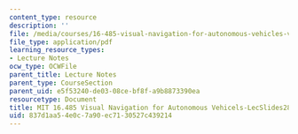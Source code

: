 ```yaml
---
content_type: resource
description: ''
file: /media/courses/16-485-visual-navigation-for-autonomous-vehicles-vnav-fall-2020/837d1aa54e0c7a90ec7130527c439214_MIT16_485F20_lec28.pdf
file_type: application/pdf
learning_resource_types:
- Lecture Notes
ocw_type: OCWFile
parent_title: Lecture Notes
parent_type: CourseSection
parent_uid: e5f53240-de03-08ce-bf8f-a9b8873390ea
resourcetype: Document
title: MIT 16.485 Visual Navigation for Autonomous Vehicels-LecSlides28
uid: 837d1aa5-4e0c-7a90-ec71-30527c439214
---
```

